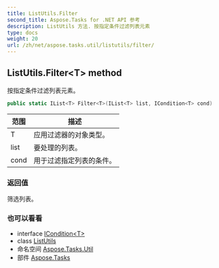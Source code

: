 ```yaml
---
title: ListUtils.Filter
second_title: Aspose.Tasks for .NET API 参考
description: ListUtils 方法. 按指定条件过滤列表元素
type: docs
weight: 20
url: /zh/net/aspose.tasks.util/listutils/filter/
---
```

## ListUtils.Filter&lt;T&gt; method

按指定条件过滤列表元素。

```csharp
public static IList<T> Filter<T>(IList<T> list, ICondition<T> cond)
```

| 范围 | 描述 |
| --- | --- |
| T | 应用过滤器的对象类型。 |
| list | 要处理的列表。 |
| cond | 用于过滤指定列表的条件。 |

### 返回值

筛选列表。

### 也可以看看

* interface [ICondition&lt;T&gt;](../../icondition-1/)
* class [ListUtils](../)
* 命名空间 [Aspose.Tasks.Util](../../listutils/)
* 部件 [Aspose.Tasks](../../../)


